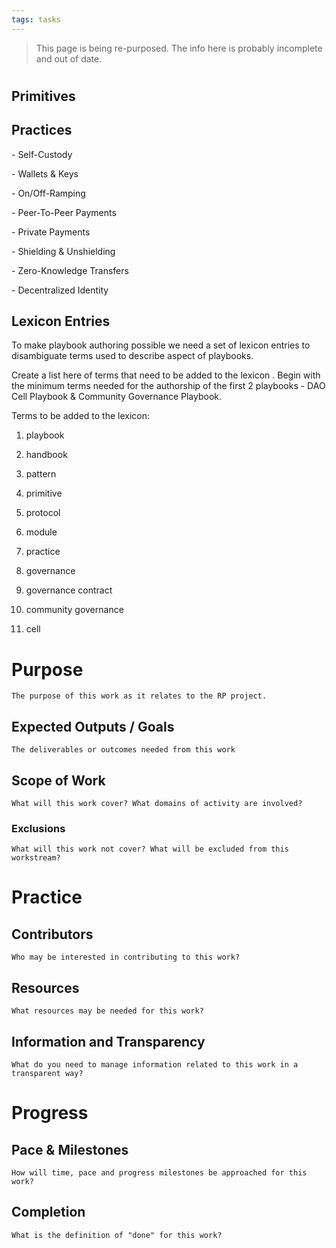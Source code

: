 ```yaml
---
tags: tasks
---
```

> This page is being re-purposed. The info here is probably incomplete and out of date.

# 

## Primitives

## Practices

\- Self-Custody     

  \- Wallets & Keys     

  \- On/Off-Ramping   

\- Peer-To-Peer Payments

  \- Private Payments       

  \- Shielding & Unshielding       

  \- Zero-Knowledge Transfers   

\- Decentralized Identity

## Lexicon Entries

To make playbook authoring possible we need a set of lexicon entries to disambiguate terms used to describe aspect of playbooks. 

Create a list here of terms that need to be added to the lexicon . Begin with the minimum terms needed for the authorship of the first 2 playbooks - DAO Cell Playbook & Community Governance Playbook. 

Terms to be added to the lexicon:

 1. playbook

 2. handbook

 3. pattern

 4. primitive

 5. protocol

 6. module

 7. practice

 8. governance

 9. governance contract

10. community governance

11. cell

# Purpose

`The purpose of this work as it relates to the RP project.`

## Expected Outputs / Goals

`The deliverables or outcomes needed from this work`

## Scope of Work

`What will this work cover? What domains of activity are involved?`

### Exclusions

`What will this work not cover? What will be excluded from this workstream?`

# Practice

## Contributors

`Who may be interested in contributing to this work?`

## Resources

`What resources may be needed for this work?`

## Information and Transparency

`What do you need to manage information related to this work in a transparent way?`

# Progress

## Pace & Milestones

`How will time, pace and progress milestones be approached for this work?`

## Completion

`What is the definition of "done" for this work?`